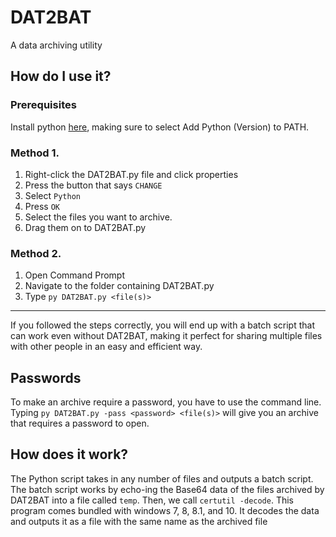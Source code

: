 # DAT2BAT
A data archiving utility
## How do I use it?
### Prerequisites
Install python [here](https://www.python.org/downloads/), making sure to select Add Python (Version) to PATH.
### Method 1.
1. Right-click the DAT2BAT.py file and click properties
2. Press the button that says ```CHANGE```
3. Select ```Python```
4. Press ```OK```
5. Select the files you want to archive.
6. Drag them on to DAT2BAT.py
### Method 2.
1. Open Command Prompt
2. Navigate to the folder containing DAT2BAT.py
3. Type ```py DAT2BAT.py <file(s)>```
---
If you followed the steps correctly, you will end up with a batch script that can work even without DAT2BAT, making it perfect for sharing multiple files with other people in an easy and efficient way.

## Passwords

To make an archive require a password, you have to use the command line. Typing ```py DAT2BAT.py -pass <password> <file(s)>``` will give you an archive that requires a password to open.

## How does it work?
The Python script takes in any number of files and outputs a batch script. The batch script works by echo-ing the Base64 data of the files archived by DAT2BAT into a file called ```temp```. Then, we call ```certutil -decode```. This program comes bundled with windows 7, 8, 8.1, and 10. It decodes the data and outputs it as a file with the same name as the archived file
